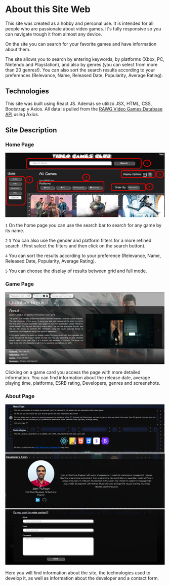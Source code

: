 # About this Site Web

This site was created as a hobby and personal use. It is intended for all people who are passionate about video games. It's fully responsive so you can navigate trough it from almost any device.

On the site you can search for your favorite games and have information about them.

The site allows you to search by entering keywords, by platforms (Xbox, PC, Nintendo and Playstation), and also by genres (you can select from more than 20 genres!). You can also sort the search results according to your preferences (Relevance, Name, Released Date, Popularity, Average Rating).

## Technologies
This site was built using React JS. Además se utilizó JSX, HTML, CSS, Bootstrap y Axios.
All data is pulled from the [RAWG Video Games Database API](https://rawg.io/apidocs) using Axios.

## Site Description

### Home Page
![Home page](public/img/readme/github_webGamesHome.png)

`1` On the home page you can use the search bar to search for any game by its name.

`2` `3` You can also use the gender and platform filters for a more refined search. (First select the filters and then click on the search button).

`4` You can sort the results according to your preference (Relevance, Name, Released Date, Popularity, Average Rating).

`5` You can choose the display of results between grid and full mode.

### Game Page
![Card Game](public/img/readme/github_webGamesCard.png)

Clicking on a game card you access the page with more detailed information.
You can find information about the release date, average playing time, platforms, ESRB rating, Developers,
genres and screenshots.

### About Page
![About page](public/img/readme/github_webGamesAbout_1.png)
![About page](public/img/readme/github_webGamesAbout_2.png)
![About page](public/img/readme/github_webGamesAbout_3.png)

Here you will find information about the site, the technologies used to develop it, as well as information about the developer and a contact form.
